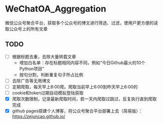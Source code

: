 # WeChatOA_Aggregation
微信公众号聚合平台，获取多个公众号的博文进行筛选、过滤，使用户更方便的读取公众号上的所有文章

## TODO
- [ ] 根据标题去重，去除大量转载文章
  - 增加白名单：存在标题相同内容不同，例如“今日Github最火的10个Python项目”
  - 按句分割，判断重复句子所占比例
- [ ] 去除广告等无用博文
- [ ] 定期爬取，每天早上8:00爬。爬取当前早上6:00到昨天早上6:00的
- [ ] cookie和token过期自动模拟登陆获取
- [x] 爬取次数限制，记录最新爬取时间，若一天内爬取过跳过，反复执行直到爬取完成
- [x] github pages搭建个人博客，将公众号聚合平台部署上去（简易版）：https://zejuncao.github.io/